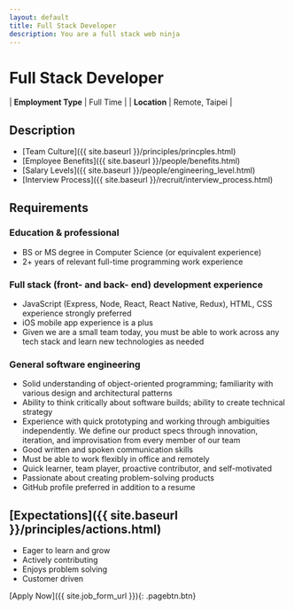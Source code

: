 ```yaml
---
layout: default
title: Full Stack Developer
description: You are a full stack web ninja
---
```


# Full Stack Developer

| **Employment Type** | Full Time |
| **Location** | Remote, Taipei |

## Description
- [Team Culture]({{ site.baseurl }}/principles/princples.html)
- [Employee Benefits]({{ site.baseurl }}/people/benefits.html)
- [Salary Levels]({{ site.baseurl }}/people/engineering_level.html)
- [Interview Process]({{ site.baseurl }}/recruit/interview_process.html)

## Requirements

### Education & professional
- BS or MS degree in Computer Science (or equivalent experience)
- 2+ years of relevant full-time programming work experience

### Full stack (front- and back- end) development experience
- JavaScript (Express, Node, React, React Native, Redux), HTML, CSS experience strongly preferred
- iOS mobile app experience is a plus
- Given we are a small team today, you must be able to work across any tech stack and learn new technologies as needed

### General software engineering
- Solid understanding of object-oriented programming; familiarity with various design and architectural patterns
- Ability to think critically about software builds; ability to create technical strategy
- Experience with quick prototyping and working through ambiguities independently. We define our product specs through innovation, iteration, and improvisation from every member of our team
- Good written and spoken communication skills
- Must be able to work flexibly in office and remotely
- Quick learner, team player, proactive contributor, and self-motivated
- Passionate about creating problem-solving products
- GitHub profile preferred in addition to a resume

## [Expectations]({{ site.baseurl }}/principles/actions.html)
- Eager to learn and grow
- Actively contributing
- Enjoys problem solving
- Customer driven

[Apply Now]({{ site.job_form_url }}){: .pagebtn.btn}